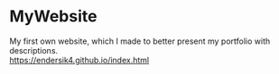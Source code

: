 # MyWebsite
My first own website, which I made to better present my portfolio with descriptions.<br/>
https://endersik4.github.io/index.html

